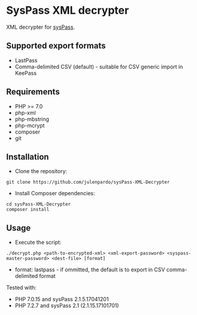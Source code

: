 SysPass XML decrypter
=====================

XML decrypter for [sysPass](https://github.com/nuxsmin/sysPass/).

## Supported export formats

 - LastPass
 - Comma-delimited CSV (default) - suitable for CSV generic import in KeePass

## Requirements

 - PHP >= 7.0 
 - php-xml
 - php-mbstring
 - php-mcrypt
 - composer
 - git
 
## Installation

 - Clone the repository:

 ```
 git clone https://github.com/julenpardo/sysPass-XML-Decrypter
 ```

 - Install Composer dependencies:

 ```
 cd sysPass-XML-Decrypter
 composer install
 ```

## Usage

 - Execute the script:
 ```
 ./decrypt.php <path-to-encrypted-xml> <xml-export-password> <syspass-master-password> <dest-file> [format]
 ```
 
 * format: lastpass - if ommitted, the default is to export in CSV comma-delimited format

Tested with:

* PHP 7.0.15 and sysPass 2.1.5.17041201
* PHP 7.2.7 and sysPass  2.1 (2.1.15.17101701)

